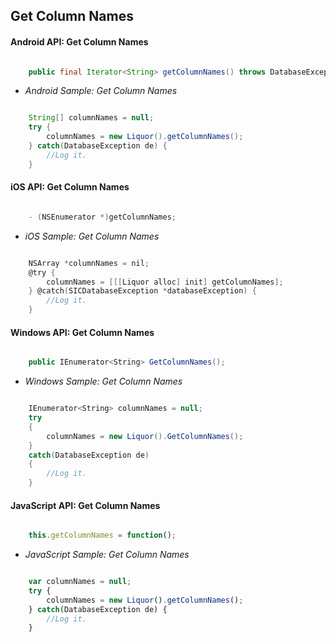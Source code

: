 ## Get Column Names

#### Android API: Get Column Names

```java

    public final Iterator<String> getColumnNames() throws DatabaseException;

```

- _Android Sample: Get Column Names_

```java

    String[] columnNames = null;
    try {
        columnNames = new Liquor().getColumnNames();
    } catch(DatabaseException de) {
		//Log it.
    }

```

#### iOS API: Get Column Names

```objective-c

    - (NSEnumerator *)getColumnNames;

```

- _iOS Sample: Get Column Names_

```objective-c

    NSArray *columnNames = nil;
    @try {
        columnNames = [[[Liquor alloc] init] getColumnNames];
    } @catch(SICDatabaseException *databaseException) {
		//Log it.
    }

```

#### Windows API: Get Column Names

```c#

    public IEnumerator<String> GetColumnNames();

```

- _Windows Sample: Get Column Names_

```c#

    IEnumerator<String> columnNames = null;
    try 
    {
        columnNames = new Liquor().GetColumnNames();
    } 
    catch(DatabaseException de) 
    {
		//Log it.
    }

```


#### JavaScript API: Get Column Names

```javascript

    this.getColumnNames = function();

```

- _JavaScript Sample: Get Column Names_

```javascript

    var columnNames = null;
    try {
        columnNames = new Liquor().getColumnNames();
    } catch(DatabaseException de) {
		//Log it.
    }

```